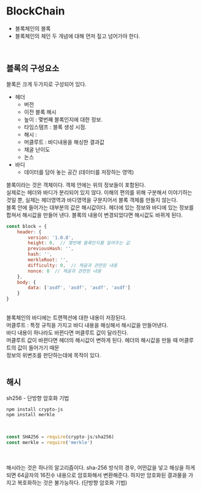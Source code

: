 # BlockChain
- 블록체인의 블록
- 블록체인의 체인
두 개념에 대해 먼저 짚고 넘어가야 한다.
<br>

## 블록의 구성요소
블록은 크게 두가지로 구성되어 있다.
- 헤더
    - 버전
    - 이전 블록 해시
    - 높이 : 몇번째 블록인지에 대한 정보.
    - 타임스탬프 : 블록 생성 시점.
    - 해시 : 
    - 머클루트 : 바디내용을 해싱한 결과값
    - 채굴 난이도
    - 논스
- 바디
    - 데이터를 담아 놓는 공간 (데이터를 저장하는 영역)

블록이라는 것은 객체이다. 객체 안에는 위의 정보들이 포함된다.
<br>
실제로는 헤더와 바디가 분리되어 있지 않다. 이해의 편의를 위해 구분해서 이야기하는 것일 뿐, 실제는 헤더영역과 바디영역을 구분지어서 블록 객체를 만들지 않는다.
<br>
블록 안에 들어가는 대부분의 값은 해시값이다.
헤더에 있는 정보와 바디에 있는 정보를 합쳐서 해시값을 만들어 낸다.
블록의 내용이 변경되었다면 해시값도 바뀌게 된다. 
<br>

```javascript
const block = {
    header: {
        version: '1.0.0',
        height: 0,  // 몇번째 블록인지를 알려주는 값
        previousHash: '',
        hash: '',
        merkleRoot: '',
        difficulty: 0,  // 채굴과 관련된 내용
        nonce: 0  // 채굴과 관련된 내용
    },
    body: {
        data: ['asdf', 'asdf', 'asdf', 'asdf']
    }
}
```
<br>
블록체인의 바디에는 트랜잭션에 대한 내용이 저장된다.
<br>
머클루트 : 특정 규칙을 가지고 바디 내용을 해싱해서 해시값을 만들어낸다.
<br>
바디 내용이 하나라도 바뀐다면 머클루트 값이 달라진다.
<br>
머클루트 값이 바뀐다면 헤더의 해시값이 변하게 된다.
헤더의 해시값을 만들 때 머클루트의 값이 들어가기 때문
<br>
정보의 위변조를 판단하는데에 목적이 있다. 
<br>
<br>

## 해시
sh256 - 단방향 암호화 기법
<br>

```shell
npm install crypto-js
npm install merkle
```
<br>

```javascript
const SHA256 = require(crypto-js/sha256)
const merkle = require('merkle')
```

<br>
<br>
해시라는 것은 하나의 알고리즘이다. sha-256 방식의 경우, 어떤값을 넣고 해싱을 하게되면 64글자의 16진수 내용으로 암호화해서 변환해준다. 하지만 암호화된 결과물을 가지고 복호화하는 것은 불가능하다. (단방향 암호화 기법)
